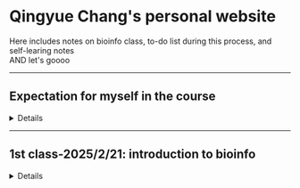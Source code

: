 # Qingyue Chang's personal website
Here includes notes on bioinfo class, to-do list during this process, and self-learing notes  
AND let's goooo  

---
## Expectation for myself in the course
<details>
  <summary> Details </summary>
  
  1. Coding skills  
     - Command of basic coding skills based on linux and python.  
     - Be able to realize some algorithm. \* *e.g. Smith-waterman*
    
  2. Data processing   
     - Be able to use tools learnt from class for data processing im my own reaserch.   
     - Customizing some toolboxs for my own usage. \* *just make some small changes*
       
  3. Bioinfomatics perspective   
     - Learn how to think from a big-data driven aspect when facing biological problems.

</details> 

---
## 1st class-2025/2/21: introduction to bioinfo 
<details>
  <summary>Details</summary>
  
  - All about course: what am I supposed to do  
    **Grading**: attendance, homeworks, and presentation  
    Presentation: share the coding experience (*time to be confirmed*)  

  - Big data driven researches  
    - Three dimensions of gene: persons/cells/omics  
    - **Probabilistic Model vs. Computational Algorithm?**  
      - Model: A model is more like a **mathematical** construct. It explains how you could reach B from A by using some formula to depict this process. *It tells us what we can achieve.*  
      - Algorithm: An algorithm is about how to **realize** the things raised by a model by manipulating the computer, doing some matrix transformation, etc.  
    - Three cutting-edge techniques in biology: **Robot, Nanotech, and Genetics**  
    - Big-data-driven perspective: Think about what could **be revealed from the data** and the biological questions that could come from data, not only from your brain.  
</details>
